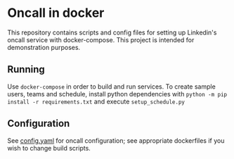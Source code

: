 # Oncall in docker

This repository contains scripts and config files for setting up Linkedin's oncall service with docker-compose. This project is intended for demonstration purposes.

## Running

Use `docker-compose` in order to build and run services. To create sample users, teams and schedule, install python dependencies with `python -m pip install -r requirements.txt` and execute `setup_schedule.py`

## Configuration

See [config.yaml](config.yaml) for oncall configuration; see appropriate dockerfiles if you wish to change build scripts.
